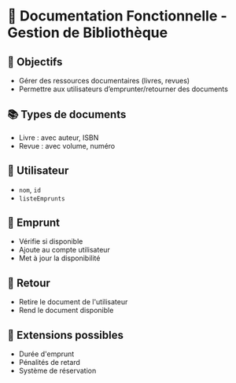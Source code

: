 
# 📄 Documentation Fonctionnelle - Gestion de Bibliothèque

## 📌 Objectifs

- Gérer des ressources documentaires (livres, revues)
- Permettre aux utilisateurs d’emprunter/retourner des documents

## 📚 Types de documents

- Livre : avec auteur, ISBN
- Revue : avec volume, numéro

## 👤 Utilisateur

- `nom`, `id`
- `listeEmprunts`

## 🔁 Emprunt

- Vérifie si disponible
- Ajoute au compte utilisateur
- Met à jour la disponibilité

## 🔄 Retour

- Retire le document de l'utilisateur
- Rend le document disponible

## 🔧 Extensions possibles

- Durée d'emprunt
- Pénalités de retard
- Système de réservation
